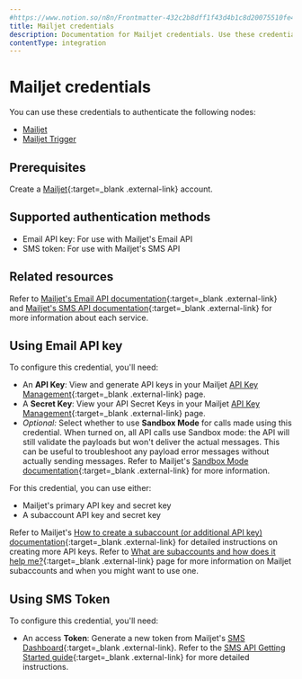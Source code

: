 ```yaml
---
#https://www.notion.so/n8n/Frontmatter-432c2b8dff1f43d4b1c8d20075510fe4
title: Mailjet credentials
description: Documentation for Mailjet credentials. Use these credentials to authenticate Mailjet in n8n, a workflow automation platform.
contentType: integration
---
```


# Mailjet credentials

You can use these credentials to authenticate the following nodes:

- [Mailjet](/integrations/builtin/app-nodes/n8n-nodes-base.mailjet/)
- [Mailjet Trigger](/integrations/builtin/trigger-nodes/n8n-nodes-base.mailjettrigger/)

## Prerequisites

Create a [Mailjet](https://www.mailjet.com/){:target=_blank .external-link} account.

## Supported authentication methods

- Email API key: For use with Mailjet's Email API
- SMS token: For use with Mailjet's SMS API

## Related resources

Refer to [Mailjet's Email API documentation](https://dev.mailjet.com/email/guides/){:target=_blank .external-link} and [Mailjet's SMS API documentation](https://dev.mailjet.com/sms/guides/){:target=_blank .external-link} for more information about each service.

## Using Email API key

To configure this credential, you'll need:

- An **API Key**: View and generate API keys in your Mailjet [API Key Management](https://app.mailjet.com/account/api_keys){:target=_blank .external-link} page.
- A **Secret Key**: View your API Secret Keys in your Mailjet [API Key Management](https://app.mailjet.com/account/api_keys){:target=_blank .external-link} page.
- _Optional:_ Select whether to use **Sandbox Mode** for calls made using this credential. When turned on, all API calls use Sandbox mode: the API will still validate the payloads but won't deliver the actual messages. This can be useful to troubleshoot any payload error messages without actually sending messages. Refer to Mailjet's [Sandbox Mode documentation](https://dev.mailjet.com/email/guides/send-api-v31/#sandbox-mode){:target=_blank .external-link} for more information.

For this credential, you can use either:

- Mailjet's primary API key and secret key
- A subaccount API key and secret key

Refer to Mailjet's [How to create a subaccount (or additional API key) documentation](https://documentation.mailjet.com/hc/en-us/articles/360042561974-How-to-create-a-subaccount-or-additional-API-Key){:target=_blank .external-link} for detailed instructions on creating more API keys. Refer to [What are subaccounts and how does it help me?](https://documentation.mailjet.com/hc/en-us/articles/360042561854-What-are-subaccounts-and-how-does-it-help-me){:target=_blank .external-link} page for more information on Mailjet subaccounts and when you might want to use one.

## Using SMS Token

To configure this credential, you'll need:

- An access **Token**: Generate a new token from Mailjet's [SMS Dashboard](https://app.mailjet.com/sms){:target=_blank .external-link}. Refer to the [SMS API Getting Started guide](https://dev.mailjet.com/sms/guides/getting-started/){:target=_blank .external-link} for more detailed instructions.

